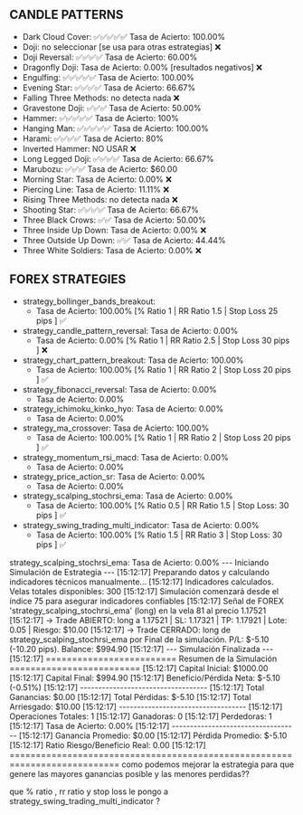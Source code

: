 ## CANDLE PATTERNS

* Dark Cloud Cover: ✅✅✅✅✅ Tasa de Acierto: 100.00%
* Doji: no seleccionar [se usa para otras estrategias] ❌
* Doji Reversal: ✅✅✅✅ Tasa de Acierto: 60.00%
* Dragonfly Doji: Tasa de Acierto: 0.00% [resultados negativos] ❌
* Engulfing: ✅✅✅✅✅ Tasa de Acierto: 100.00%
* Evening Star: ✅✅✅✅ Tasa de Acierto: 66.67%
* Falling Three Methods: no detecta nada ❌
* Gravestone Doji: ✅✅✅ Tasa de Acierto: 50.00%
* Hammer: ✅✅✅✅✅ Tasa de Acierto: 100%
* Hanging Man: ✅✅✅✅✅ Tasa de Acierto: 100.00% 
* Harami: ✅✅✅✅ Tasa de Acierto: 80%
* Inverted Hammer: NO USAR ❌
* Long Legged Doji: ✅✅✅✅ Tasa de Acierto: 66.67%
* Marubozu: ✅✅✅ Tasa de Acierto: $60.00
* Morning Star: Tasa de Acierto: 0.00% ❌
* Piercing Line: Tasa de Acierto: 11.11% ❌
* Rising Three Methods: no detecta nada ❌
* Shooting Star: ✅✅✅✅ Tasa de Acierto: 66.67%
* Three Black Crows: ✅✅ Tasa de Acierto: 50.00%
* Three Inside Up Down:  Tasa de Acierto: 0.00% ❌
* Three Outside Up Down: ✅✅ Tasa de Acierto: 44.44%
* Three White Soldiers: Tasa de Acierto: 0.00% ❌

## FOREX STRATEGIES

* strategy_bollinger_bands_breakout: 
    - Tasa de Acierto: 100.00% [% Ratio 1  | RR Ratio 1.5 | Stop Loss 25 pips ] ✅
* strategy_candle_pattern_reversal: Tasa de Acierto: 0.00%
    - Tasa de Acierto: 0.00% [% Ratio 1  | RR Ratio 2.5 | Stop Loss 30 pips ] ❌
* strategy_chart_pattern_breakout: Tasa de Acierto: 100.00%
    - Tasa de Acierto: 100.00% [% Ratio 1  | RR Ratio 2 | Stop Loss 20 pips ] ✅
* strategy_fibonacci_reversal: Tasa de Acierto: 0.00%
    - Tasa de Acierto: 0.00% 
* strategy_ichimoku_kinko_hyo: Tasa de Acierto: 0.00%
    - Tasa de Acierto: 0.00% 
* strategy_ma_crossover: Tasa de Acierto: 100.00%
    - Tasa de Acierto: 100.00% [% Ratio 1  | RR Ratio 2 | Stop Loss 20 pips ] ✅
* strategy_momentum_rsi_macd: Tasa de Acierto: 0.00%
    - Tasa de Acierto: 0.00% 
* strategy_price_action_sr: Tasa de Acierto: 0.00%
    - Tasa de Acierto: 0.00% 
* strategy_scalping_stochrsi_ema: Tasa de Acierto: 0.00%
    - Tasa de Acierto: 100.00% [% Ratio 0.5  | RR Ratio 1.5 | Stop Loss: 30 pips ] ✅
* strategy_swing_trading_multi_indicator: Tasa de Acierto: 0.00%
    - Tasa de Acierto: 100.00% [% Ratio 1.5  | RR Ratio 3 | Stop Loss: 30 pips ] ✅


strategy_scalping_stochrsi_ema: Tasa de Acierto: 0.00%
--- Iniciando Simulación de Estrategia ---
[15:12:17] Preparando datos y calculando indicadores técnicos manualmente...
[15:12:17] Indicadores calculados. Velas totales disponibles: 300
[15:12:17] Simulación comenzará desde el índice 75 para asegurar indicadores confiables
[15:12:17] Señal de FOREX 'strategy_scalping_stochrsi_ema' (long) en la vela 81 al precio 1.17521
[15:12:17]     -> Trade ABIERTO: long a 1.17521 | SL: 1.17321 | TP: 1.17921 | Lote: 0.05 | Riesgo: $10.00
[15:12:17]     -> Trade CERRADO: long de strategy_scalping_stochrsi_ema por Final de la simulación. P/L: $-5.10 (-10.20 pips). Balance: $994.90
[15:12:17] --- Simulación Finalizada ---
[15:12:17] 
========================= Resumen de la Simulación =========================
[15:12:17] Capital Inicial: $1000.00
[15:12:17] Capital Final: $994.90
[15:12:17] Beneficio/Pérdida Neta: $-5.10 (-0.51%)
[15:12:17] -----------------------------------
[15:12:17] Total Ganancias: $0.00
[15:12:17] Total Pérdidas: $-5.10
[15:12:17] Total Arriesgado: $10.00
[15:12:17] -----------------------------------
[15:12:17] Operaciones Totales: 1
[15:12:17] Ganadoras: 0
[15:12:17] Perdedoras: 1
[15:12:17] Tasa de Acierto: 0.00%
[15:12:17] -----------------------------------
[15:12:17] Ganancia Promedio: $0.00
[15:12:17] Pérdida Promedio: $-5.10
[15:12:17] Ratio Riesgo/Beneficio Real: 0.00
[15:12:17] ===========================================================================
como podemos mejorar la estrategia para que genere las mayores ganancias posible y las menores perdidas??

que % ratio , rr ratio y stop loss le pongo a strategy_swing_trading_multi_indicator
?
